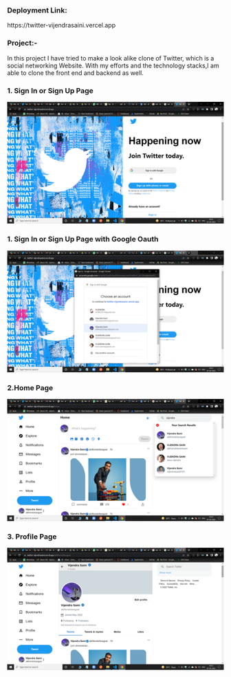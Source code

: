 <h3>Deployment Link: </h3> 
https://twitter-vijendrasaini.vercel.app


### Project:-
In this project I have tried to make a look alike clone of Twitter, which is a social networking Website. With my efforts and the technology stacks,I am able to clone the front end and backend as well.

### 1. Sign In or Sign Up Page
![Login page](https://github.com/vijendrasaini/Twitter-A-social-media-website---ClientSide/blob/master/assets/Screenshot%20(2345).png)
### 1. Sign In or Sign Up Page with Google Oauth
![Google Oauth](https://github.com/vijendrasaini/Twitter-A-social-media-website---ClientSide/blob/master/assets/Screenshot%20(2346).png)


### 2.Home Page
![Home Page with Search Results](https://github.com/vijendrasaini/Twitter-A-social-media-website---ClientSide/blob/master/assets/Screenshot%20(2349).png)


### 3. Profile Page
![Profile Page](https://github.com/vijendrasaini/Twitter-A-social-media-website---ClientSide/blob/master/assets/Screenshot%20(2348).png)